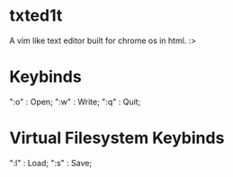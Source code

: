 # txted1t
A vim like text editor built for chrome os in html. :>


# Keybinds
":o" : Open;
":w" : Write;
":q" : Quit;

# Virtual Filesystem Keybinds
":l" : Load;
":s" : Save;
